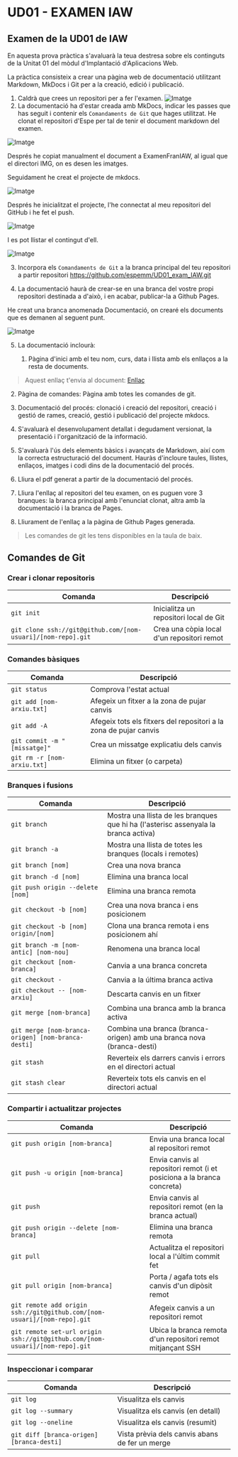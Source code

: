 # UD01 - EXAMEN IAW

## Examen de la UD01 de IAW

En aquesta prova pràctica s'avaluarà la teua destresa sobre els continguts de la Unitat 01 del mòdul d'Implantació d'Aplicacions Web. 

La pràctica consisteix a crear una pàgina web de documentació utilitzant Markdown, MkDocs i Git per a la creació, edició i publicació.

1. Caldrà que crees un repositori per a fer l'examen.
![Imatge](IMG/1.png)
2. La documentació ha d'estar creada amb MkDocs, indicar les passes que has seguit i contenir els `Comandaments de Git` que hages utilitzat. 
He clonat el repositori d'Espe per tal de tenir el document markdown del examen.

![Imatge](IMG/2.png)

Després he copiat manualment el document a ExamenFranIAW, al igual que el directori IMG, on es desen les imatges.

Seguidament he creat el projecte de mkdocs.

![Imatge](IMG/3.png)

Després he inicialitzat el projecte, l'he connectat al meu repositori del GitHub i he fet el push.

![Imatge](IMG/4.png)

I es pot llistar el contingut d'ell.

![Imatge](IMG/5.png)



3. Incorpora els `Comandaments de Git` a la branca principal del teu repositori a partir repositori https://github.com/espemm/UD01_exam_IAW.git

4. La documentació haurà de crear-se en una branca del vostre propi repositori destinada a d'això, i en acabar, publicar-la a Github Pages.

He creat una branca anomenada Documentació, on crearé els documents que es demanen al seguent punt.

![Imatge](IMG/6.png)



5. La documentació inclourà:

   1. Pàgina d'inici amb el teu nom, curs, data i llista amb els enllaços a la resta de documents.

> Aquest enllaç t'envia al document: [Enllaç](index.md)

   2. Pàgina de comandes: Pàgina amb totes les comandes de git.

   3. Documentació del procés: clonació i creació del repositori, creació i gestió de rames, creació, gestió i publicació del projecte mkdocs.
6. S'avaluarà el desenvolupament detallat i degudament versionat, la presentació i l'organització de la informació.
7. S'avaluarà l'ús dels elements bàsics i avançats de Markdown, així com la correcta estructuració del document. Hauràs d'incloure taules, llistes, enllaços, imatges i codi dins de la documentació del procés.
8.  Lliura el pdf generat a partir de la documentació del procés.
9. Lliura l'enllaç al repositori del teu examen, on es puguen vore 3 branques: la branca principal amb l'enunciat clonat, altra amb la documentació i la branca de Pages.
10. Lliurament de l'enllaç a la pàgina de Github Pages generada.

> Les comandes de git les tens disponibles en la taula de baix.

## Comandes de Git

### Crear i clonar repositoris

| Comanda                                   | Descripció                                                         |
| ----------------------------------------- | ------------------------------------------------------------------ |
| `git init`                                | Inicialitza un repositori local de Git                             |
| `git clone ssh://git@github.com/[nom-usuari]/[nom-repo].git` | Crea una còpia local d'un repositori remot      |

### Comandes bàsiques

| Comanda                                 | Descripció                                                        |
| --------------------------------------- | ----------------------------------------------------------------- |
| `git status`                            | Comprova l'estat actual                                           |
| `git add [nom-arxiu.txt]`               | Afegeix un fitxer a la zona de pujar canvis                       |
| `git add -A`                            | Afegeix tots els fitxers del repositori a la zona de pujar canvis |
| `git commit -m "[missatge]"`            | Crea un missatge explicatiu dels canvis                           |
| `git rm -r [nom-arxiu.txt]`             | Elimina un fitxer (o carpeta)                                     |

### Branques i fusions

| Comanda                   | Descripció                                                                                             |
| ------------------------- | ------------------------------------------------------------------------------------------------------ |
| `git branch`              | Mostra una llista de les branques que hi ha (l'asterisc assenyala la branca activa)                    |
| `git branch -a`           | Mostra una llista de totes les branques (locals i remotes)                                             |
| `git branch [nom]`        | Crea una nova branca                                                                                   |
| `git branch -d [nom]`     | Elimina una branca local                                                                               |
| `git push origin --delete [nom]`      | Elimina una branca remota                                                                  |
| `git checkout -b [nom]`               | Crea una nova branca i ens posicionem                                                      |
| `git checkout -b [nom] origin/[nom]`  | Clona una branca remota i ens posicionem ahí                                               |
| `git branch -m [nom-antic] [nom-nou]` | Renomena una branca local                                                                  |
| `git checkout [nom-branca]`           | Canvia a una branca concreta                                                               |
| `git checkout -`                      | Canvia a la última branca activa                                                           |
| `git checkout -- [nom-arxiu]`         | Descarta canvis en un fitxer                                                               |
| `git merge [nom-branca]`              | Combina una branca amb la branca activa                                                    |
| `git merge [nom-branca-origen] [nom-branca-desti]` | Combina una branca (branca-origen) amb una branca nova (branca-desti)         |
| `git stash`                           | Reverteix els darrers canvis i errors en el directori actual                               |
| `git stash clear`                     | Reverteix tots els canvis en el directori actual                                           |

### Compartir i actualitzar projectes

| Comanda                                       | Descripció                                                                     |
| --------------------------------------------- | ------------------------------------------------------------------------------ |
| `git push origin [nom-branca]`                | Envia una branca local al repositori remot                                     |
| `git push -u origin [nom-branca]`             | Envia canvis al repositori remot (i et posiciona a la branca concreta)         |
| `git push`                                    | Envia canvis al repositori remot (en la branca actual)                         |
| `git push origin --delete [nom-branca]`       | Elimina una branca remota                                                      |
| `git pull`                                    | Actualitza el repositori local a l'últim commit fet                            |
| `git pull origin [nom-branca]`                | Porta / agafa tots els canvis d'un dipòsit remot                               |
| `git remote add origin ssh://git@github.com/[nom-usuari]/[nom-repo].git` | Afegeix canvis a un repositori remot                |
| `git remote set-url origin ssh://git@github.com/[nom-usuari]/[nom-repo].git` | Ubica la branca remota d'un repositori remot mitjançant SSH |

### Inspeccionar i comparar

| Comanda                                    | Descripció                                     |
| ------------------------------------------ | ---------------------------------------------- |
| `git log`                                  | Visualitza els canvis                          |
| `git log --summary`                        | Visualitza els canvis (en detall)              |
| `git log --oneline`                        | Visualitza els canvis (resumit)                |
| `git diff [branca-origen] [branca-desti]`  | Vista prèvia dels canvis abans de fer un merge |
